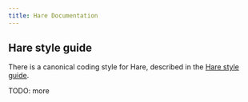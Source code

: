 ```yaml
---
title: Hare Documentation
---
```


## Hare style guide

There is a canonical coding style for Hare, described in the [Hare style
guide](/style).

TODO: more
